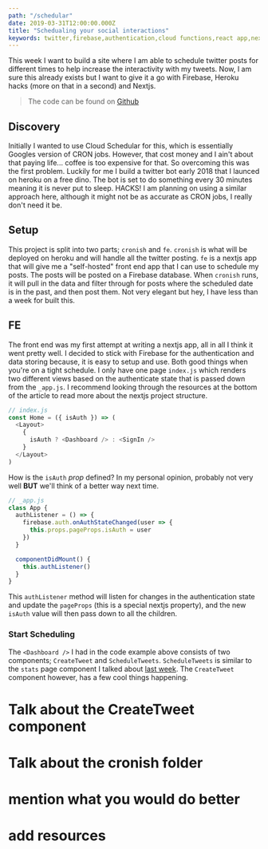 ```yaml
---
path: "/schedular"
date: 2019-03-31T12:00:00.000Z
title: "Schedualing your social interactions"
keywords: twitter,firebase,authentication,cloud functions,react app,nextjs,cron
---
```


This week I want to build a site where I am able to schedule twitter posts for different times to help increase the interactivity with my tweets. Now, I am sure this already exists but I want to give it a go with Firebase, Heroku hacks (more on that in a second) and Nextjs.

> The code can be found on [Github](https://github.com/myweekinjs/post-schedular)

## Discovery

Initially I wanted to use Cloud Schedular for this, which is essentially Googles version of CRON jobs. However, that cost money and I ain't about that paying life... coffee is too expensive for that. So overcoming this was the first problem. Luckily for me I build a twitter bot early 2018 that I launced on heroku on a free dino. The bot is set to do something every 30 minutes meaning it is never put to sleep. HACKS! I am planning on using a similar approach here, although it might not be as accurate as CRON jobs, I really don't need it be.

## Setup

This project is split into two parts; `cronish` and `fe`. `cronish` is what will be deployed on heroku and will handle all the twitter posting. `fe` is a nextjs app that will give me a "self-hosted" front end app that I can use to schedule my posts. The posts will be posted on a Firebase database. When `cronish` runs, it will pull in the data and filter through for posts where the scheduled date is in the past, and then post them. Not very elegant but hey, I have less than a week for built this.

## FE

The front end was my first attempt at writing a nextjs app, all in all I think it went pretty well. I decided to stick with Firebase for the authentication and data storing because, it is easy to setup and use. Both good things when you're on a tight schedule. I only have one page `index.js` which renders two different views based on the authenticate state that is passed down from the `_app.js`. I recommend looking through the resources at the bottom of the article to read more about the nextjs project structure.

```javascript
// index.js
const Home = ({ isAuth }) => (
  <Layout>
    {
      isAuth ? <Dashboard /> : <SignIn />
    }
  </Layout>
)
```

How is the `isAuth` *prop* defined? In my personal opinion, probably not very well **BUT** we'll think of a better way next time.

```javascript
// _app.js
class App {
  authListener = () => {
    firebase.auth.onAuthStateChanged(user => {
      this.props.pageProps.isAuth = user
    })
  }

  componentDidMount() {
    this.authListener()
  }
}
```

This `authListener` method will listen for changes in the authentication state and update the `pageProps` (this is a special nextjs property), and the new `isAuth` value will then pass down to all the children.

### Start Scheduling

The `<Dashboard />` I had in the code example above consists of two components; `CreateTweet` and `ScheduleTweets`. `ScheduleTweets` is similar to the `stats` page component I talked about [last week](/actions-with-google). The `CreateTweet` component however, has a few cool things happening.

# Talk about the CreateTweet component

# Talk about the cronish folder

# mention what you would do better

# add resources